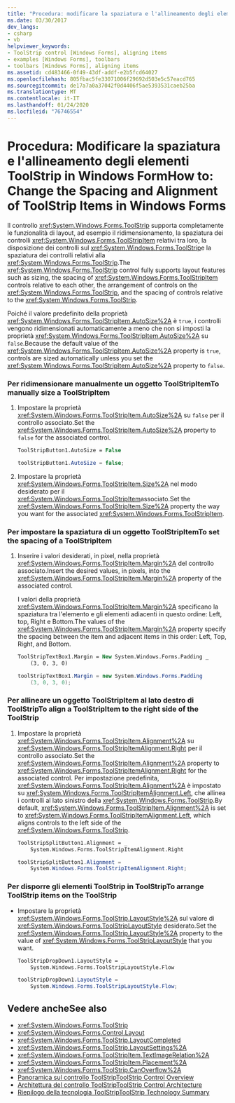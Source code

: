 ```yaml
---
title: "Procedura: modificare la spaziatura e l'allineamento degli elementi ToolStrip"
ms.date: 03/30/2017
dev_langs:
- csharp
- vb
helpviewer_keywords:
- ToolStrip control [Windows Forms], aligning items
- examples [Windows Forms], toolbars
- toolbars [Windows Forms], aligning items
ms.assetid: cd483466-0f49-43df-addf-e2b5fcd64027
ms.openlocfilehash: 805fbac5fe33071006f29692d503e5c57eacd765
ms.sourcegitcommit: de17a7a0a37042f0d4406f5ae5393531caeb25ba
ms.translationtype: MT
ms.contentlocale: it-IT
ms.lasthandoff: 01/24/2020
ms.locfileid: "76746554"
---
```

# <a name="how-to-change-the-spacing-and-alignment-of-toolstrip-items-in-windows-forms"></a><span data-ttu-id="67d0c-102">Procedura: Modificare la spaziatura e l'allineamento degli elementi ToolStrip in Windows Form</span><span class="sxs-lookup"><span data-stu-id="67d0c-102">How to: Change the Spacing and Alignment of ToolStrip Items in Windows Forms</span></span>
<span data-ttu-id="67d0c-103">Il controllo <xref:System.Windows.Forms.ToolStrip> supporta completamente le funzionalità di layout, ad esempio il ridimensionamento, la spaziatura dei controlli <xref:System.Windows.Forms.ToolStripItem> relativi tra loro, la disposizione dei controlli sul <xref:System.Windows.Forms.ToolStrip>e la spaziatura dei controlli relativi alla <xref:System.Windows.Forms.ToolStrip>.</span><span class="sxs-lookup"><span data-stu-id="67d0c-103">The <xref:System.Windows.Forms.ToolStrip> control fully supports layout features such as sizing, the spacing of <xref:System.Windows.Forms.ToolStripItem> controls relative to each other, the arrangement of controls on the <xref:System.Windows.Forms.ToolStrip>, and the spacing of controls relative to the <xref:System.Windows.Forms.ToolStrip>.</span></span>  
  
 <span data-ttu-id="67d0c-104">Poiché il valore predefinito della proprietà <xref:System.Windows.Forms.ToolStripItem.AutoSize%2A> è `true`, i controlli vengono ridimensionati automaticamente a meno che non si imposti la proprietà <xref:System.Windows.Forms.ToolStripItem.AutoSize%2A> su `false`.</span><span class="sxs-lookup"><span data-stu-id="67d0c-104">Because the default value of the <xref:System.Windows.Forms.ToolStripItem.AutoSize%2A> property is `true`, controls are sized automatically unless you set the <xref:System.Windows.Forms.ToolStripItem.AutoSize%2A> property to `false`.</span></span>  
  
### <a name="to-manually-size-a-toolstripitem"></a><span data-ttu-id="67d0c-105">Per ridimensionare manualmente un oggetto ToolStripItem</span><span class="sxs-lookup"><span data-stu-id="67d0c-105">To manually size a ToolStripItem</span></span>  
  
1. <span data-ttu-id="67d0c-106">Impostare la proprietà <xref:System.Windows.Forms.ToolStripItem.AutoSize%2A> su `false` per il controllo associato.</span><span class="sxs-lookup"><span data-stu-id="67d0c-106">Set the <xref:System.Windows.Forms.ToolStripItem.AutoSize%2A> property to `false` for the associated control.</span></span>  
  
    ```vb  
    ToolStripButton1.AutoSize = False  
    ```  
  
    ```csharp  
    toolStripButton1.AutoSize = false;  
    ```  
  
2. <span data-ttu-id="67d0c-107">Impostare la proprietà <xref:System.Windows.Forms.ToolStripItem.Size%2A> nel modo desiderato per il <xref:System.Windows.Forms.ToolStripItem>associato.</span><span class="sxs-lookup"><span data-stu-id="67d0c-107">Set the <xref:System.Windows.Forms.ToolStripItem.Size%2A> property the way you want for the associated <xref:System.Windows.Forms.ToolStripItem>.</span></span>  
  
### <a name="to-set-the-spacing-of-a-toolstripitem"></a><span data-ttu-id="67d0c-108">Per impostare la spaziatura di un oggetto ToolStripItem</span><span class="sxs-lookup"><span data-stu-id="67d0c-108">To set the spacing of a ToolStripItem</span></span>  
  
1. <span data-ttu-id="67d0c-109">Inserire i valori desiderati, in pixel, nella proprietà <xref:System.Windows.Forms.ToolStripItem.Margin%2A> del controllo associato.</span><span class="sxs-lookup"><span data-stu-id="67d0c-109">Insert the desired values, in pixels, into the <xref:System.Windows.Forms.ToolStripItem.Margin%2A> property of the associated control.</span></span>  
  
     <span data-ttu-id="67d0c-110">I valori della proprietà <xref:System.Windows.Forms.ToolStripItem.Margin%2A> specificano la spaziatura tra l'elemento e gli elementi adiacenti in questo ordine: Left, top, Right e Bottom.</span><span class="sxs-lookup"><span data-stu-id="67d0c-110">The values of the <xref:System.Windows.Forms.ToolStripItem.Margin%2A> property specify the spacing between the item and adjacent items in this order: Left, Top, Right, and Bottom.</span></span>  
  
    ```vb  
    ToolStripTextBox1.Margin = New System.Windows.Forms.Padding _  
        (3, 0, 3, 0)  
    ```  
  
    ```csharp  
    toolStripTextBox1.Margin = new System.Windows.Forms.Padding   
        (3, 0, 3, 0);  
    ```  
  
### <a name="to-align-a-toolstripitem-to-the-right-side-of-the-toolstrip"></a><span data-ttu-id="67d0c-111">Per allineare un oggetto ToolStripItem al lato destro di ToolStrip</span><span class="sxs-lookup"><span data-stu-id="67d0c-111">To align a ToolStripItem to the right side of the ToolStrip</span></span>  
  
1. <span data-ttu-id="67d0c-112">Impostare la proprietà <xref:System.Windows.Forms.ToolStripItem.Alignment%2A> su <xref:System.Windows.Forms.ToolStripItemAlignment.Right> per il controllo associato.</span><span class="sxs-lookup"><span data-stu-id="67d0c-112">Set the <xref:System.Windows.Forms.ToolStripItem.Alignment%2A> property to <xref:System.Windows.Forms.ToolStripItemAlignment.Right> for the associated control.</span></span> <span data-ttu-id="67d0c-113">Per impostazione predefinita, <xref:System.Windows.Forms.ToolStripItem.Alignment%2A> è impostato su <xref:System.Windows.Forms.ToolStripItemAlignment.Left>, che allinea i controlli al lato sinistro della <xref:System.Windows.Forms.ToolStrip>.</span><span class="sxs-lookup"><span data-stu-id="67d0c-113">By default, <xref:System.Windows.Forms.ToolStripItem.Alignment%2A> is set to <xref:System.Windows.Forms.ToolStripItemAlignment.Left>, which aligns controls to the left side of the <xref:System.Windows.Forms.ToolStrip>.</span></span>  
  
    ```vb  
    ToolStripSplitButton1.Alignment = _  
        System.Windows.Forms.ToolStripItemAlignment.Right  
    ```  
  
    ```csharp  
    toolStripSplitButton1.Alignment =   
        System.Windows.Forms.ToolStripItemAlignment.Right;  
    ```  
  
### <a name="to-arrange-toolstrip-items-on-the-toolstrip"></a><span data-ttu-id="67d0c-114">Per disporre gli elementi ToolStrip in ToolStrip</span><span class="sxs-lookup"><span data-stu-id="67d0c-114">To arrange ToolStrip items on the ToolStrip</span></span>  
  
- <span data-ttu-id="67d0c-115">Impostare la proprietà <xref:System.Windows.Forms.ToolStrip.LayoutStyle%2A> sul valore di <xref:System.Windows.Forms.ToolStripLayoutStyle> desiderato.</span><span class="sxs-lookup"><span data-stu-id="67d0c-115">Set the <xref:System.Windows.Forms.ToolStrip.LayoutStyle%2A> property to the value of <xref:System.Windows.Forms.ToolStripLayoutStyle> that you want.</span></span>  
  
    ```vb  
    ToolStripDropDown1.LayoutStyle = _  
        System.Windows.Forms.ToolStripLayoutStyle.Flow  
    ```  
  
    ```csharp  
    toolStripDropDown1.LayoutStyle =   
        System.Windows.Forms.ToolStripLayoutStyle.Flow;  
    ```  
  
## <a name="see-also"></a><span data-ttu-id="67d0c-116">Vedere anche</span><span class="sxs-lookup"><span data-stu-id="67d0c-116">See also</span></span>

- <xref:System.Windows.Forms.ToolStrip>
- <xref:System.Windows.Forms.Control.Layout>
- <xref:System.Windows.Forms.ToolStrip.LayoutCompleted>
- <xref:System.Windows.Forms.ToolStrip.LayoutSettings%2A>
- <xref:System.Windows.Forms.ToolStripItem.TextImageRelation%2A>
- <xref:System.Windows.Forms.ToolStripItem.Placement%2A>
- <xref:System.Windows.Forms.ToolStrip.CanOverflow%2A>
- [<span data-ttu-id="67d0c-117">Panoramica sul controllo ToolStrip</span><span class="sxs-lookup"><span data-stu-id="67d0c-117">ToolStrip Control Overview</span></span>](toolstrip-control-overview-windows-forms.md)
- [<span data-ttu-id="67d0c-118">Architettura del controllo ToolStrip</span><span class="sxs-lookup"><span data-stu-id="67d0c-118">ToolStrip Control Architecture</span></span>](toolstrip-control-architecture.md)
- [<span data-ttu-id="67d0c-119">Riepilogo della tecnologia ToolStrip</span><span class="sxs-lookup"><span data-stu-id="67d0c-119">ToolStrip Technology Summary</span></span>](toolstrip-technology-summary.md)
